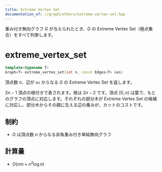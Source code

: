 ```yaml
---
title: Extreme Vertex Set
documentation_of: //graph/others/extreme-vertex-set.hpp
---
```


重み付き無向グラフ $G$ が与えられたとき、$G$ の Extreme Vertex Set（極点集合）をすべて列挙します。

# extreme_vertex_set

```cpp
template<typename T>
Graph<T> extreme_vertex_set(int n, const Edges<T> &es)
```

頂点数 $n$、辺が `es` からなる $G$ の Extreme Vertex Set を返します。

$2n - 1$ 頂点の根付きで表されます。根は $2n - 2$ です。頂点 $[0, n)$ は葉で、もとのグラフの頂点に対応します。それぞれの部分木が Extreme Vertex Set の候補に対応し、部分木からその親に生える辺の重みが、カットのコストです。

## 制約

- $G$ は頂点数 $n$ からなる非負重み付き単純無向グラフ

## 計算量

- $O(nm + n^2 \log n)$
